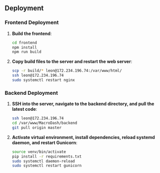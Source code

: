## Deployment

### Frontend Deployment

1. **Build the frontend**:

    ```sh
    cd frontend
    npm install
    npm run build
    ```

2. **Copy build files to the server and restart the web server**:
    ```sh
    scp -r build/* leon@172.234.196.74:/var/www/html/
    ssh leon@172.234.196.74
    sudo systemctl restart nginx
    ```

### Backend Deployment

1. **SSH into the server, navigate to the backend directory, and pull the latest code**:

    ```sh
    ssh leon@172.234.196.74
    cd /var/www/MacroDash/backend
    git pull origin master
    ```

2. **Activate virtual environment, install dependencies, reload systemd daemon, and restart Gunicorn**:
    ```sh
    source venv/bin/activate
    pip install -r requirements.txt
    sudo systemctl daemon-reload
    sudo systemctl restart gunicorn
    ```
